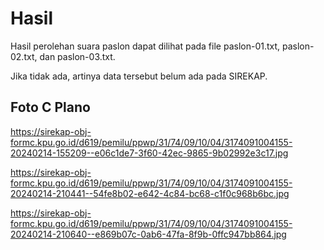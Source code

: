 # Hasil

Hasil perolehan suara paslon dapat dilihat pada file paslon-01.txt, paslon-02.txt, dan paslon-03.txt.

Jika tidak ada, artinya data tersebut belum ada pada SIREKAP.

## Foto C Plano

https://sirekap-obj-formc.kpu.go.id/d619/pemilu/ppwp/31/74/09/10/04/3174091004155-20240214-155209--e06c1de7-3f60-42ec-9865-9b02992e3c17.jpg

https://sirekap-obj-formc.kpu.go.id/d619/pemilu/ppwp/31/74/09/10/04/3174091004155-20240214-210441--54fe8b02-e642-4c84-bc68-c1f0c968b6bc.jpg

https://sirekap-obj-formc.kpu.go.id/d619/pemilu/ppwp/31/74/09/10/04/3174091004155-20240214-210640--e869b07c-0ab6-47fa-8f9b-0ffc947bb864.jpg
